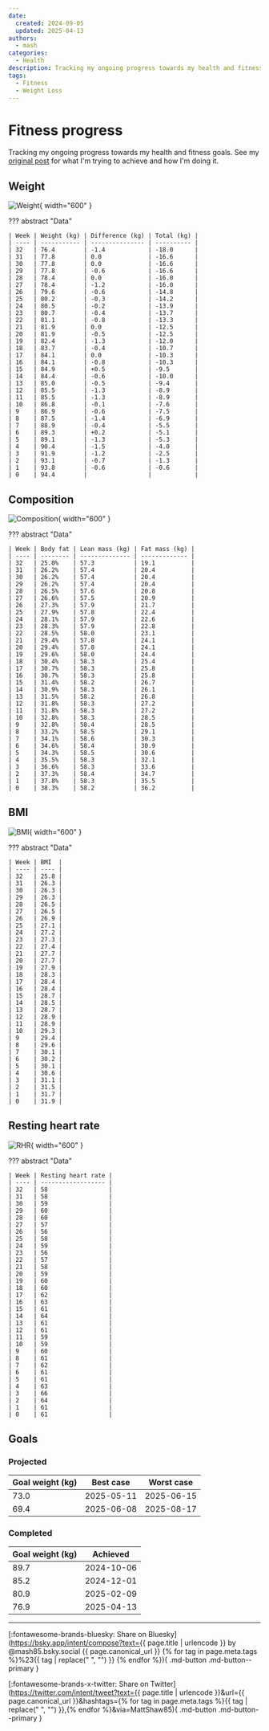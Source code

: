 ```yaml
---
date:
  created: 2024-09-05
  updated: 2025-04-13
authors:
  - mash
categories:
  - Health
description: Tracking my ongoing progress towards my health and fitness goals.
tags:
  - Fitness
  - Weight Loss
---
```


# Fitness progress

Tracking my ongoing progress towards my health and fitness goals. See my [original post](fitness-journey.md) for what I'm trying to achieve and how I'm doing it.

<!-- more -->

## Weight

![Weight](../../assets/images/weight.svg){ width="600" }

??? abstract "Data"

    | Week | Weight (kg) | Difference (kg) | Total (kg) |
    | ---- | ----------- | --------------- | ---------- |
    | 32   | 76.4        | -1.4            | -18.0      |
    | 31   | 77.8        | 0.0             | -16.6      |
    | 30   | 77.8        | 0.0             | -16.6      |
    | 29   | 77.8        | -0.6            | -16.6      |
    | 28   | 78.4        | 0.0             | -16.0      |
    | 27   | 78.4        | -1.2            | -16.0      |
    | 26   | 79.6        | -0.6            | -14.8      |
    | 25   | 80.2        | -0.3            | -14.2      |
    | 24   | 80.5        | -0.2            | -13.9      |
    | 23   | 80.7        | -0.4            | -13.7      |
    | 22   | 81.1        | -0.8            | -13.3      |
    | 21   | 81.9        | 0.0             | -12.5      |
    | 20   | 81.9        | -0.5            | -12.5      |
    | 19   | 82.4        | -1.3            | -12.0      |
    | 18   | 83.7        | -0.4            | -10.7      |
    | 17   | 84.1        | 0.0             | -10.3      |
    | 16   | 84.1        | -0.8            | -10.3      |
    | 15   | 84.9        | +0.5            | -9.5       |
    | 14   | 84.4        | -0.6            | -10.0      |
    | 13   | 85.0        | -0.5            | -9.4       |
    | 12   | 85.5        | -1.3            | -8.9       |
    | 11   | 85.5        | -1.3            | -8.9       |
    | 10   | 86.8        | -0.1            | -7.6       |
    | 9    | 86.9        | -0.6            | -7.5       |
    | 8    | 87.5        | -1.4            | -6.9       |
    | 7    | 88.9        | -0.4            | -5.5       |
    | 6    | 89.3        | +0.2            | -5.1       |
    | 5    | 89.1        | -1.3            | -5.3       |
    | 4    | 90.4        | -1.5            | -4.0       |
    | 3    | 91.9        | -1.2            | -2.5       |
    | 2    | 93.1        | -0.7            | -1.3       |
    | 1    | 93.8        | -0.6            | -0.6       |
    | 0    | 94.4        |                 |            |

## Composition

![Composition](../../assets/images/composition.svg){ width="600" }

??? abstract "Data"

    | Week | Body fat | Lean mass (kg) | Fat mass (kg) |
    | ---- | -------- | -------------- | ------------- |
    | 32   | 25.0%    | 57.3           | 19.1          |
    | 31   | 26.2%    | 57.4           | 20.4          |
    | 30   | 26.2%    | 57.4           | 20.4          |
    | 29   | 26.2%    | 57.4           | 20.4          |
    | 28   | 26.5%    | 57.6           | 20.8          |
    | 27   | 26.6%    | 57.5           | 20.9          |
    | 26   | 27.3%    | 57.9           | 21.7          |
    | 25   | 27.9%    | 57.8           | 22.4          |
    | 24   | 28.1%    | 57.9           | 22.6          |
    | 23   | 28.3%    | 57.9           | 22.8          |
    | 22   | 28.5%    | 58.0           | 23.1          |
    | 21   | 29.4%    | 57.8           | 24.1          |
    | 20   | 29.4%    | 57.8           | 24.1          |
    | 19   | 29.6%    | 58.0           | 24.4          |
    | 18   | 30.4%    | 58.3           | 25.4          |
    | 17   | 30.7%    | 58.3           | 25.8          |
    | 16   | 30.7%    | 58.3           | 25.8          |
    | 15   | 31.4%    | 58.2           | 26.7          |
    | 14   | 30.9%    | 58.3           | 26.1          |
    | 13   | 31.5%    | 58.2           | 26.8          |
    | 12   | 31.8%    | 58.3           | 27.2          |
    | 11   | 31.8%    | 58.3           | 27.2          |
    | 10   | 32.8%    | 58.3           | 28.5          |
    | 9    | 32.8%    | 58.4           | 28.5          |
    | 8    | 33.2%    | 58.5           | 29.1          |
    | 7    | 34.1%    | 58.6           | 30.3          |
    | 6    | 34.6%    | 58.4           | 30.9          |
    | 5    | 34.3%    | 58.5           | 30.6          |
    | 4    | 35.5%    | 58.3           | 32.1          |
    | 3    | 36.6%    | 58.3           | 33.6          |
    | 2    | 37.3%    | 58.4           | 34.7          |
    | 1    | 37.8%    | 58.3           | 35.5          |
    | 0    | 38.3%    | 58.2           | 36.2          |

## BMI

![BMI](../../assets/images/bmi.svg){ width="600" }

??? abstract "Data"

    | Week | BMI  |
    | ---- | ---- |
    | 32   | 25.8 |
    | 31   | 26.3 |
    | 30   | 26.3 |
    | 29   | 26.3 |
    | 28   | 26.5 |
    | 27   | 26.5 |
    | 26   | 26.9 |
    | 25   | 27.1 |
    | 24   | 27.2 |
    | 23   | 27.3 |
    | 22   | 27.4 |
    | 21   | 27.7 |
    | 20   | 27.7 |
    | 19   | 27.9 |
    | 18   | 28.3 |
    | 17   | 28.4 |
    | 16   | 28.4 |
    | 15   | 28.7 |
    | 14   | 28.5 |
    | 13   | 28.7 |
    | 12   | 28.9 |
    | 11   | 28.9 |
    | 10   | 29.3 |
    | 9    | 29.4 |
    | 8    | 29.6 |
    | 7    | 30.1 |
    | 6    | 30.2 |
    | 5    | 30.1 |
    | 4    | 30.6 |
    | 3    | 31.1 |
    | 2    | 31.5 |
    | 1    | 31.7 |
    | 0    | 31.9 |

## Resting heart rate

![RHR](../../assets/images/rhr.svg){ width="600" }

??? abstract "Data"

    | Week | Resting heart rate |
    | ---- | ------------------ |
    | 32   | 58                 |
    | 31   | 58                 |
    | 30   | 59                 |
    | 29   | 60                 |
    | 28   | 60                 |
    | 27   | 57                 |
    | 26   | 56                 |
    | 25   | 58                 |
    | 24   | 59                 |
    | 23   | 56                 |
    | 22   | 57                 |
    | 21   | 58                 |
    | 20   | 59                 |
    | 19   | 60                 |
    | 18   | 60                 |
    | 17   | 62                 |
    | 16   | 63                 |
    | 15   | 61                 |
    | 14   | 64                 |
    | 13   | 61                 |
    | 12   | 61                 |
    | 11   | 59                 |
    | 10   | 59                 |
    | 9    | 60                 |
    | 8    | 61                 |
    | 7    | 62                 |
    | 6    | 61                 |
    | 5    | 61                 |
    | 4    | 63                 |
    | 3    | 66                 |
    | 2    | 64                 |
    | 1    | 61                 |
    | 0    | 61                 |

## Goals

### Projected

| Goal weight (kg) | Best case  | Worst case |
| ---------------- | ---------- | ---------- |
| 73.0             | 2025-05-11 | 2025-06-15 |
| 69.4             | 2025-06-08 | 2025-08-17 |

### Completed

| Goal weight (kg) | Achieved   |
| ---------------- | ---------- |
| 89.7             | 2024-10-06 |
| 85.2             | 2024-12-01 |
| 80.9             | 2025-02-09 |
| 76.9             | 2025-04-13 |

---

[:fontawesome-brands-bluesky: Share on Bluesky](https://bsky.app/intent/compose?text={{ page.title | urlencode }} by @mash85.bsky.social {{ page.canonical_url }} {% for tag in page.meta.tags %}%23{{ tag | replace(" ", "") }} {% endfor %}){ .md-button .md-button--primary }

[:fontawesome-brands-x-twitter: Share on Twitter](https://twitter.com/intent/tweet?text={{ page.title | urlencode }}&url={{ page.canonical_url }}&hashtags={% for tag in page.meta.tags %}{{ tag | replace(" ", "") }},{% endfor %}&via=MattShaw85){ .md-button .md-button--primary }

